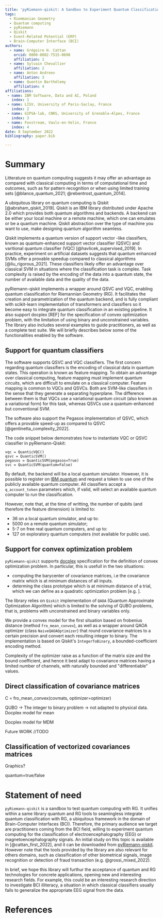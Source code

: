 ```yaml
---
title: 'pyRiemann-qiskit: A Sandbox to Experiment Quantum Classification with Riemannian Geometry'
tags:
  - Riemmanian Geometry
  - Quantum computing
  - pyRiemann
  - Qiskit
  - Event-Related Potential (ERP)
  - Brain-Computer Interface (BCI)
authors:
  - name: Grégoire H. Cattan
    orcid: 0000-0002-7515-0690
    affiliation: 1
  - name: Sylvain Chevallier
    affiliation: 2
  - name: Anton Andreev
    affiliation: 3
  - name: Quentin Barthélemy
    affiliation: 4
affiliations:
 - name: IBM Software, Data and AI, Poland
   index: 1
 - name: LISV, University of Paris-Saclay, France
   index: 2
 - name: GIPSA-lab, CNRS, University of Grenoble-Alpes, France
   index: 3
 - name: Foxstream, Vaulx-en-Velin, France
   index: 4
date: 8 September 2022
bibliography: paper.bib

---
```


# Summary

Litterature on quantum computing suggests it may offer an advantage as compared with classical computing in terms of computational time and outcomes, such as for pattern recognition or when using limited training sets [@blance_quantum_2021; @rebentrost_quantum_2014].

A ubiquitous library on quantum computing is Qiskit [@abraham_qiskit_2019]. Qiskit is an IBM library distributed under Apache 2.0 which provides both quantum algorithms and backends. A backend can be either your local machine or a remote machine, which one can emulates or be a quantum machine. Qiskit abstraction over the type of machine you want to use, make designing quantum algorithm seamless.

Qiskit implements a quantum version of support vector -like classifiers, known as quantum-enhanced support vector classifier (QSVC) and varitional quantum classifier (VQC) [@havlicek_supervised_2019]. In practice, experiment on artificial datasets suggests that quantum enhanced SVMs offer a provable speedup compared to classical algorithms [@liu_rigorous_2021]. These classifiers likely offer an advantage over classical SVM in situations where the classification task is complex. Task complexity is raised by the encoding of the data into a quantum state, the number of available data and the quality of the data. 


pyRiemann-qiskit implements a wrapper around QSVC and VQC, enabling quantum classification for Riemannian Geometry (RG). It facilitates the creation and parametrization of the quantum backend, and is fully compliant with scikit-learn implementation of transformers and classifiers so it become easy to integrate quantum classification in an existing pipeline. It also support docplex [REF] for the specification of convex optimization problem, with the limitation of using binary and unconstrained variables. The library also includes several examples to guide practitioners, as well as a complete test suite. We will briefly describes below some of the functionalities enabled by the software.

## Support for quantum classifiers
The software supports QSVC and VQC classifiers. 
The first concern regarding quantum classifiers is the encoding of classical data in quantum states. This operation is known as feature mapping. To obtain an advantage over classical computing, feature mapping must implement quantum circuits, which are difficult to emulate on a classical computer.
Feature mapping is common to VQCs and QSVCs. Both are SVM-like classifiers in the sense that they generate a separating hyperplane. The difference between them is that VQCs use a variational quantum circuit (also known as a variational form) for this task, whereas QSVCs use a quantum-enhanced but conventional SVM.

The software also support the Pegasos implementation of QSVC, which offers a provable speed-up as compared to QSVC [@gentinetta_complexity_2022].

The code snippet below demonstrates how to instantiate VQC or QSVC classifier in pyRiemann-Qiskit:

```
vqc = QuanticVQC()
qsvc = QuanticSVM()
pegasos = QuanticSVM(pegasos=True)
svc = QuanticSVM(quantum=False)
```

By default, the backend will be a local quantum simulator. However, it is possible to register on [IBM quantum](https://quantum-computing.ibm.com/) and request a token to use one of the publicly available quantum computer. 
All classifiers accept a `q_account_token` parameters which, if valid, 
will select an available quantum computer to run the classification.

However, note that, at the time of writting, the number of qubits (and therefore the feature dimension) is limited to:

- 36 on a local quantum simulator, and up to:
- 5000 on a remote quantum simulator;
- 5-7 on free real quantum computers, and up to:
- 127 on exploratory quantum computers (not available for public use).

## Support for convex optimization problem

`pyRiemann-qiskit` supports [docplex](http://ibmdecisionoptimization.github.io/docplex-doc/mp/index.html) specification for the definition of convex optimization problem. In particular, this is usefull in the two situations:
- computing the barycenter of covariance matrices, i.e the covariance matrix which is at minimum distances of all inputs. 
- determing the class prototype which is at minimum distance of a trial, which we can define as a quadratic optimization problem [e.g. ]. 

The library relies on `Qiskit` implementation of `QAOA` (Quantum Approximate Optimization Algorithm) which is limited to the solving of
QUBO problems, that is, problems with unconstrained and binary variables only.

We provide a convex model for the first situation based on frobenius distance (method `fro_mean_convex`), as well as a wrapper around QAOA optimizer (class `NaiveQAOAOptimizer`) that round covariance matrices to a certain precision and convert each resulting integer to binary. 
The implementation is based on Qiskit's `IntegerToBinary`, a bounded-coefficient encoding method.

Complexity of the optimizer raise as a function of the matrix size and the bound coefficient, and hence it best adapt to covariance matrices having a limited number of channels, with naturally bounded and "differentiable" values.

## Direct classification of covariance matrices 


C = fro_mean_convex(covmats, optimizer=optimizer)

QUBO
-> The integer to binary problem
-> not adapted to physical data. 
Docplex model for mean

Docplex model for MDM


Future WORK //TODO

## Classification of vectorized covariances matrices


Graphics?

quantum=true/false

# Statement of need

`pyRiemann-qiskit` is a sandbox to test quantum computing with RG. It unifies within a same library quantum and RG tools to seamingless integrate quantum classification with RG, a ubiquitous framework in the domain of Brain-Computer Interfaces (BCI). Therefore, the primary audience we target are practitioners coming from the BCI field, willing to experiment quantum computing for the classification of electroencephalography (EEG) or magnetoencephalography signals. An initial study on this topic is available in [@cattan_first_2022], and it can be downloaded from [pyRiemann-qiskit](https://github.com/pyRiemann/pyRiemann-qiskit/blob/main/doc/Presentations/QuantumERPClassification.pdf). However note that the tools provided by the library are also relevant for others domains, such as classification of other biometrical signals, image recognition or detection of fraud transaction (e.g. @grossi_mixed_2022).

In brief, we hope this library will furthur the acceptance of quantum and RG technologies for concrete applications, opening new and interesting research fields. For example, this could be an interesting research direction to investigate BCI illiteracy, a situation in which classical classifiers usually fails to generalize the appropriate EEG signal from the data.

# References
